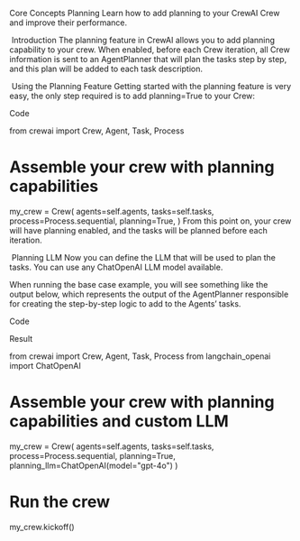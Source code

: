 Core Concepts
Planning
Learn how to add planning to your CrewAI Crew and improve their performance.

​
Introduction
The planning feature in CrewAI allows you to add planning capability to your crew. When enabled, before each Crew iteration, all Crew information is sent to an AgentPlanner that will plan the tasks step by step, and this plan will be added to each task description.

​
Using the Planning Feature
Getting started with the planning feature is very easy, the only step required is to add planning=True to your Crew:


Code

from crewai import Crew, Agent, Task, Process

# Assemble your crew with planning capabilities
my_crew = Crew(
    agents=self.agents,
    tasks=self.tasks,
    process=Process.sequential,
    planning=True,
)
From this point on, your crew will have planning enabled, and the tasks will be planned before each iteration.

​
Planning LLM
Now you can define the LLM that will be used to plan the tasks. You can use any ChatOpenAI LLM model available.

When running the base case example, you will see something like the output below, which represents the output of the AgentPlanner responsible for creating the step-by-step logic to add to the Agents’ tasks.


Code

Result

from crewai import Crew, Agent, Task, Process
from langchain_openai import ChatOpenAI

# Assemble your crew with planning capabilities and custom LLM
my_crew = Crew(
    agents=self.agents,
    tasks=self.tasks,
    process=Process.sequential,
    planning=True,
    planning_llm=ChatOpenAI(model="gpt-4o")
)

# Run the crew
my_crew.kickoff()